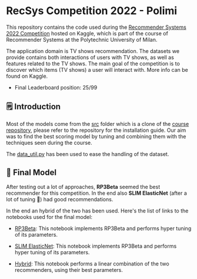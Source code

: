 # RecSys Competition 2022 - Polimi

This repository contains the code used during the [Recommender Systems 2022 Competition](https://www.kaggle.com/competitions/recommender-system-2022-challenge-polimi) hosted on Kaggle, which is part of the course of Recommender Systems at the Polytechnic University of Milan.

The application domain is TV shows recommendation. The datasets we provide contains both interactions of users with TV shows, as well as features related to the TV shows. The main goal of the competition is to discover which items (TV shows) a user will interact with. More info can be found on Kaggle.

- Final Leaderboard position: 25/99

## 🗒 Introduction

Most of the models come from the [src](/src) folder which is a clone of the [course repository](https://github.com/MaurizioFD/RecSys_Course_AT_PoliMi), please refer to the repository for the installation guide. Our aim was to find the best scoring model by tuning and combining them with the techniques seen during the course.

The [data_util.py](/util/data_util.py) has been used to ease the handling of the dataset.

## 🎯 Final Model

After testing out a lot of approaches, **RP3Beta** seemed the best recommender for this competition. In the end also **SLIM ElasticNet** (after a lot of tuning 🥵) had good recommendations.

In the end an hybrid of the two has been used.
Here's the list of links to the notebooks used for the final model:

- [RP3Beta](/notebooks/RP3_Beta_HT.ipynb): This notebook implements RP3Beta and performs hyper tuning of its parameters.

- [SLIM ElasticNet](/notebooks/SLIM_ElasticNet_HT.ipynb): This notebook implements RP3Beta and performs hyper tuning of its parameters.

- [Hybrid](/notebooks/Hybrid_RP3Beta_SLIMElasticNet_HT.ipynb): This notebook performs a linear combination of the two recommenders, using their best parameters.
